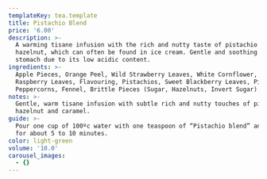 ```yaml
---
templateKey: tea.template
title: Pistachio Blend
price: '6.00'
description: >-
  A warming tisane infusion with the rich and nutty taste of pistachio and
  hazelnut, which can often be found in ice cream. Gentle and soothing on the
  stomach due to its low acidic content.
ingredients: >-
  Apple Pieces, Orange Peel, Wild Strawberry Leaves, White Cornflower, Blossoms,
  Raspberry Leaves, Flavouring, Pistachios, Sweet Blackberry Leaves, Pink
  Peppercorns, Fennel, Brittle Pieces (Sugar, Hazelnuts, Invert Sugar).
notes: >-
  Gentle, warm tisane infusion with subtle rich and nutty touches of pistachio,
  hazelnut and caramel.
guide: >-
  Pour one cup of 100ºc water with one teaspoon of “Pistachio blend” and steep
  for about 5 to 10 minutes.
color: light-green
volume: '10.0'
carousel_images:
  - {}
---
```



